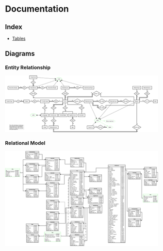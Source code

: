 [//]: # ( -*- coding: utf-8 -*- )
[//]: # ( ---------------------------------------------------------------------- )
[//]: # (+ Autor:  	Ran# )
[//]: # (+ Creado: 	2023/02/12 15:28:31.773700 )
[//]: # (+ Editado:	2023/02/13 20:27:14.394383 )
[//]: # ( ---------------------------------------------------------------------- )

# Documentation

## Index

- [Tables](tables.md#tables)

## Diagrams

### Entity Relationship

![ER diagram](diagrams/Media4_ER.svg "ER")


### Relational Model

![RM diagram](diagrams/Media4_MR.svg "RM")
